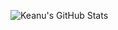 ![Keanu's GitHub Stats](https://github-readme-stats.vercel.app/api?username=kashw2&show_icons=true&theme=radical)
